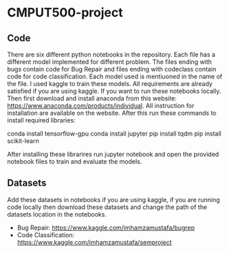 # CMPUT500-project

## Code
There are six different python notebooks in the repository. Each file has a different model implemented for different problem. The files ending with bugs contain code for Bug Repair and files ending with codeclass contain code for code classification. Each model used is mentiuoned in the name of the file. I used kaggle to train these models. All requirements are already satisfied if you are using kaggle. If you want to run these notebooks locally. Then first download and install anaconda from this website: https://www.anaconda.com/products/individual. All instruction for installation are available on the website. After this run these commands to install required libraries:

conda install tensorflow-gpu
conda install jupyter
pip install tqdm
pip install scikit-learn

After installing these librarires run jupyter notebook and open the provided notebook files to train and evaluate the models.

## Datasets

Add these datasets in notebooks if you are using kaggle, if you are running code locally then download these datasets and change the path of the datasets location in the notebooks.
- Bug Repair: https://www.kaggle.com/imhamzamustafa/bugrep
- Code Classification: https://www.kaggle.com/imhamzamustafa/semproject

